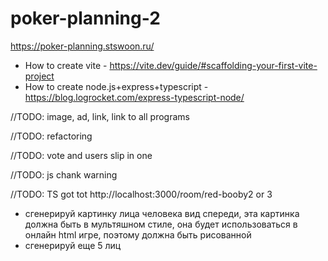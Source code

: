 # poker-planning-2

https://poker-planning.stswoon.ru/

* How to create vite - https://vite.dev/guide/#scaffolding-your-first-vite-project
* How to create node.js+express+typescript - https://blog.logrocket.com/express-typescript-node/


//TODO: image, ad, link, link to all programs

//TODO: refactoring

//TODO: vote and users slip in one

//TODO: js chank warning

//TODO: TS got tot http://localhost:3000/room/red-booby2 or 3


- сгенерируй картинку лица человека вид спереди, эта картинка должна быть в мультяшном стиле, она будет использоваться в онлайн html игре, поэтому должна быть рисованной
- сгенерируй еще 5 лиц